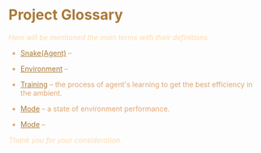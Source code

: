 <style>
.header{
    color:rgb(170, 121, 57);
}
.article_text{
    font-style: italic;
    color: rgb(255, 218, 170);
}
.list{
    color:rgb(222,165,115);
}
.glossary_term{
    text-decoration: underline;
    color:rgb(170, 121, 57);
}
li{
    margin-bottom: 1em;
}
</style>

<h1 class = "header"> Project Glossary </h1>

<article>
    <span class = "article_text">Here will be mentioned the main terms with their definitions.</span>
    <ul class="list">
    <li><span class = "glossary_term">Snake(Agent)</span> – </li>
    <li><span class = "glossary_term">Environment</span> – </li>
    <li><span class = "glossary_term">Training</span> – the process of agent's learning to get the best efficiency in the ambient.</li>
    <li><span class = "glossary_term">Mode</span> – a state of environment performance.</li>
    <li><span class = "glossary_term">Mode</span> – </li>
    </ul>
     <span class = "article_text">Thank you for your consideration.</span>
</article>